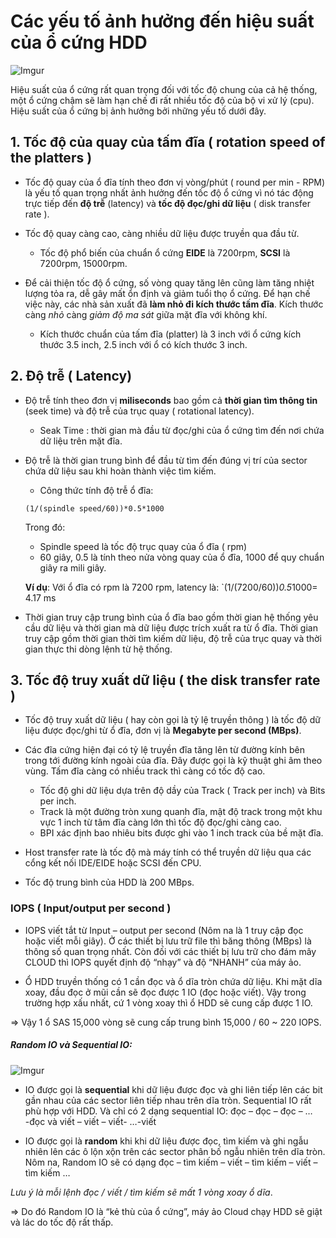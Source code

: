 # Các yếu tố ảnh hưởng đến hiệu suất của ổ cứng HDD

![Imgur](https://i.imgur.com/8p0LRfy.png)

Hiệu suất của ổ cứng rất quan trọng đối với tốc độ chung của cả hệ thống, một ổ cứng chậm 
sẽ làm hạn chế đi rất nhiều tốc độ của bộ vi xử lý (cpu). Hiệu suất của ổ cứng bị ảnh 
hưởng bởi những yếu tố dưới đây.

## 1. Tốc độ của quay của tấm đĩa ( rotation speed of the platters )

- Tốc độ quay của ổ đĩa tính theo đơn vị vòng/phút ( round per min - RPM) là yếu tố quan 
trọng nhất ảnh hưởng đến tốc độ ổ cứng vì nó tác động trực tiếp đến **độ trễ** (latency) 
và **tốc độ đọc/ghi dữ liệu** ( disk transfer rate ).

- Tốc độ quay càng cao, càng nhiều dữ liệu được truyền qua đầu từ.

	- Tốc độ phổ biến của chuẩn ổ cứng **EIDE** là 7200rpm, **SCSI** là 7200rpm, 15000rpm.

- Để cải thiện tốc độ ổ cứng, số vòng quay tăng lên cũng làm tăng nhiệt lượng tỏa ra, 
	dễ gây mất ổn định và giảm tuổi thọ ổ cứng. Để hạn chế việc này, các nhà sản xuất đã 
	**làm nhỏ đi kích thước tấm đĩa**. Kích thước càng *nhỏ* càng *giảm độ ma sát* giữa mặt đĩa 
	với không khí.
	
	- Kích thước chuẩn của tấm đĩa (platter) là 3 inch với ổ cứng kích thước 3.5 inch, 
	2.5 inch với ổ có kích thước 3 inch.
	
## 2. Độ trễ ( Latency)

- Độ trễ tính theo đơn vị **miliseconds** bao gồm cả **thời gian tìm thông tin** (seek time) 
và độ trễ của trục quay ( rotational latency). 

	- Seak Time : thời gian mà đầu từ đọc/ghi của ổ cứng tìm đến nơi chứa dữ liệu trên mặt đĩa. 

- Độ trễ là thời gian trung bình để đầu từ tìm đến đúng vị trí của sector chứa dữ liệu sau khi 
hoàn thành việc tìm kiếm. 

	- Công thức tính độ trễ ổ đĩa:
	
	`(1/(spindle speed/60))*0.5*1000`
	
	Trong đó: 
	- Spindle speed là tốc độ trục quay của ổ đĩa ( rpm)
	- 60 giây, 0.5 là tính theo nửa vòng quay của ổ đĩa, 1000 để quy chuẩn giây ra mili giây.
	
	**Ví dụ**: Với ổ đĩa có rpm là 7200 rpm, latency là: `(1/(7200/60))*0.5*1000= 4.17 ms
	
- Thời gian truy cập trung bình của ổ đĩa bao gồm thời gian hệ thống yêu cầu dữ liệu và thời gian 
mà dữ liệu được trích xuất ra từ ổ đĩa. Thời gian truy cập gồm thời gian thời tìm kiếm dữ liệu, độ 
trễ của trục quay và thời gian thực thi dòng lệnh từ hệ thống.

## 3. Tốc độ truy xuất dữ liệu ( the disk transfer rate )

- Tốc độ truy xuất dữ liệu ( hay còn gọi là tỷ lệ truyền thông ) là tốc độ dữ liệu được đọc/ghi từ 
ổ đĩa, đơn vị là **Megabyte per second (MBps)**. 

- Các đĩa cứng hiện đại có tỷ lệ truyền đĩa tăng lên từ đường kính bên trong tới đường kính ngoài của đĩa. 
Đây được gọi là kỹ thuật ghi âm theo vùng. Tấm đĩa càng có nhiều track thì càng có tốc độ cao.

	- Tốc độ ghi dữ liệu dựa trên độ dầy của Track ( Track per inch) và Bits per inch.
	- Track là một đường tròn xung quanh đĩa, mật độ track trong một khu vực 1 inch từ tâm đĩa càng lớn
		thì tốc độ đọc/ghi càng cao.
	- BPI xác định bao nhiêu bits được ghi vào 1 inch track của bề mặt đĩa.
	
- Host transfer rate là tốc độ mà máy tính có thể truyền dữ liệu qua các cổng kết nối 
IDE/EIDE hoặc SCSI đến CPU.

- Tốc độ trung bình của HDD là 200 MBps.

### IOPS ( Input/output per second )

- IOPS viết tắt từ Input – output per second (Nôm na là 1 truy cập đọc hoặc viết mỗi giây). 
Ở các thiết bị lưu trữ file thì băng thông (MBps) là thông số quan trọng nhất. 
Còn đối với các thiết bị lưu trữ cho đám mây CLOUD thì IOPS quyết định độ “nhạy” và độ “NHANH” của máy ảo.

- Ổ HDD truyền thống có 1 cần đọc và ổ dĩa tròn chứa dữ liệu. 
Khi mặt dĩa xoay, đầu đọc ở mũi cần sẽ đọc được 1 IO (đọc hoặc viết). 
Vậy trong trường hợp xấu nhất, cứ 1 vòng xoay thì ổ HDD sẽ cung cấp được 1 IO.

=> Vậy 1 ổ SAS 15,000 vòng sẽ cung cấp trung bình 15,000 / 60 ~ 220 IOPS.


##### Random IO và Sequential IO:

![Imgur](https://i.imgur.com/24f9HjO.png)

- IO được gọi là **sequential** khi dữ liệu được đọc và ghi liên tiếp lên các bit gần nhau 
của các sector liên tiếp nhau trên dĩa tròn. Sequential IO rất phù hợp với HDD. 
Và chỉ có 2 dạng sequential IO: đọc – đọc – đọc – … -đọc và viết – viết – viết- …-viết

- IO được gọi là **random** khi khi dữ liệu được đọc, tìm kiếm và ghi ngẫu nhiên 
lên các ô lộn xộn trên các sector phân bố ngẫu nhiên trên dĩa tròn. 
Nôm na, Random IO sẽ có dạng đọc – tìm kiếm – viết – tìm kiếm – viết – tìm kiếm …

*Lưu ý là mỗi lệnh đọc / viết / tìm kiếm sẽ mất 1 vòng xoay ổ dĩa*.

=> Do đó Random IO là “kẻ thù của ổ cứng”, máy ảo Cloud chạy HDD sẽ giật và lác do tốc độ rất thấp.
